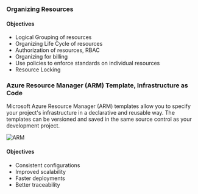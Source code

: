 ### Organizing Resources

#### Objectives
- Logical Grouping of resources
- Organizing Life Cycle of resources
- Authorization of resources, RBAC
- Organizing for billing
- Use policies to enforce standards on individual resources
- Resource Locking

### Azure Resource Manager (ARM) Template, Infrastructure as Code
Microsoft Azure Resource Manager (ARM) templates allow you to specify your project's infrastructure in a declarative and reusable way. The templates can be versioned and saved in the same source control as your development project.

![ARM](https://docs.microsoft.com/en-us/learn/modules/create-azure-resource-manager-template-vs-code/media/2-template-processing.png)

#### Objectives
- Consistent configurations
- Improved scalability
- Faster deployments
- Better traceability

